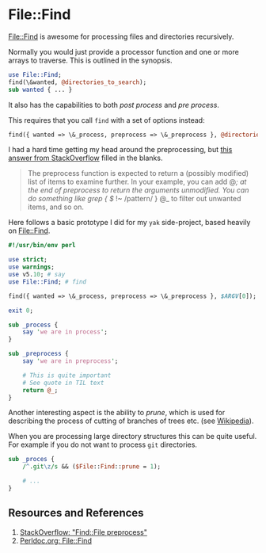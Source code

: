 # File::Find

[File::Find] is awesome for processing files and directories recursively.

Normally you would just provide a processor function and one or more arrays to traverse. This is outlined in the synopsis.

```perl
use File::Find;
find(\&wanted, @directories_to_search);
sub wanted { ... }
```

It also has the capabilities to both _post process_ and _pre process_.

This requires that you call `find` with a set of options instead:

```perl
find({ wanted => \&_process, preprocess => \&_preprocess }, @directories_to_search);
```

I had a hard time getting my head around the preprocessing, but [this answer from StackOverflow][StackOverflow] filled in the blanks.

> The preprocess function is expected to return a (possibly modified) list of items to examine further. In your example, you can add @_; at the end of preprocess to return the arguments unmodified.
> You can do something like grep { $_ !~ /pattern/ } @_ to filter out unwanted items, and so on.

Here follows a basic prototype I did for my `yak` side-project, based heavily on [File::Find].

```perl
#!/usr/bin/env perl

use strict;
use warnings;
use v5.10; # say
use File::Find; # find

find({ wanted => \&_process, preprocess => \&_preprocess }, $ARGV[0]);

exit 0;

sub _process {
    say 'we are in process';
}

sub _preprocess {
    say 'we are in preprocess';

    # This is quite important
    # See quote in TIL text
    return @_;
}
```

Another interesting aspect is the ability to _prune_, which is used for describing the process of cutting of branches of trees etc. (see [Wikipedia]).

When you are processing large directory structures this can be quite useful. For example if you do not want to process `git` directories.

```perl
sub _proces {
    /^.git\z/s && ($File::Find::prune = 1);

    # ...
}
```

## Resources and References

1. [StackOverflow: "Find::File preprocess"][StackOverflow]
1. [Perldoc.org: File::Find][File::Find]

[File::Find]: https://perldoc.perl.org/File::Find
[StackOverflow]: (https://stackoverflow.com/questions/5599793/findfile-preprocess)
[Wikipedia]: https://en.wikipedia.org/w/index.php?title=Fruit_tree_pruning
